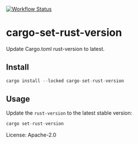 [![Workflow Status](https://github.com/leighmcculloch/cargo-set-rust-version/workflows/main/badge.svg)](https://github.com/leighmcculloch/cargo-set-rust-version/actions?query=workflow%3A%22main%22)

# cargo-set-rust-version

Update Cargo.toml rust-version to latest.

## Install

```rust
cargo install --locked cargo-set-rust-version
```

## Usage

Update the `rust-version` to the latest stable version:

```rust
cargo set-rust-version
```

License: Apache-2.0
